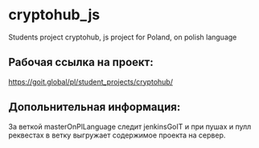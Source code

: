 # cryptohub_js

Students project cryptohub, js project for Poland, on polish language

## Рабочая ссылка на проект:

https://goit.global/pl/student_projects/cryptohub/

## Допольнительная информация:

За веткой masterOnPlLanguage следит jenkinsGoIT и при пушах и пулл реквестах в ветку выгружает содержимое проекта на сервер.
